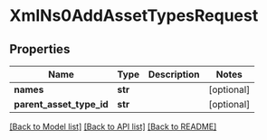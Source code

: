 # XmlNs0AddAssetTypesRequest

## Properties
Name | Type | Description | Notes
------------ | ------------- | ------------- | -------------
**names** | **str** |  | [optional] 
**parent_asset_type_id** | **str** |  | [optional] 

[[Back to Model list]](../README.md#documentation-for-models) [[Back to API list]](../README.md#documentation-for-api-endpoints) [[Back to README]](../README.md)


